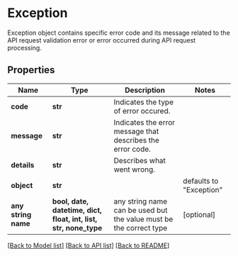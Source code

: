 # Exception

Exception object contains specific error code and its message related to the API request validation error or error occurred during API request processing.

## Properties
Name | Type | Description | Notes
------------ | ------------- | ------------- | -------------
**code** | **str** | Indicates the type of error occured. | 
**message** | **str** | Indicates the error message that describes the error code. | 
**details** | **str** | Describes what went wrong. | 
**object** | **str** |  | defaults to "Exception"
**any string name** | **bool, date, datetime, dict, float, int, list, str, none_type** | any string name can be used but the value must be the correct type | [optional]

[[Back to Model list]](../README.md#documentation-for-models) [[Back to API list]](../README.md#documentation-for-api-endpoints) [[Back to README]](../README.md)


